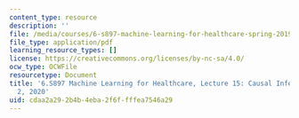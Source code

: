 ```yaml
---
content_type: resource
description: ''
file: /media/courses/6-s897-machine-learning-for-healthcare-spring-2019/cdaa2a292b4b4eba2f6ffffea7546a29_MIT6_S897S19_lec15-2020.pdf
file_type: application/pdf
learning_resource_types: []
license: https://creativecommons.org/licenses/by-nc-sa/4.0/
ocw_type: OCWFile
resourcetype: Document
title: '6.S897 Machine Learning for Healthcare, Lecture 15: Causal Inference Part
  2, 2020'
uid: cdaa2a29-2b4b-4eba-2f6f-fffea7546a29
---
```

